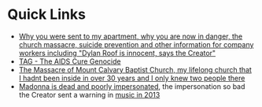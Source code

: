 # Quick Links

* [Why you were sent to my apartment, why you are now in danger, the church massacre, suicide prevention and other information for company workers including "Dylan Roof is innocent, says the Creator"](https://github.com/9413d5ff2a0b4f237a264010b65350e7/TAG/blob/master/PHB33/README.md)
* [TAG - The AIDS Cure Genocide](https://github.com/9413d5ff2a0b4f237a264010b65350e7/TAG)
* [The Massacre of Mount Calvary Baptist Church, my lifelong church that I hadnt been inside in over 30 years and I only knew two people there](https://github.com/9413d5ff2a0b4f237a264010b65350e7/TAG/POW/MCBC)
* [Madonna is dead and poorly impersonated](https://github.com/9413d5ff2a0b4f237a264010b65350e7/TAG/hotels/Celebrity), the impersonation so bad the Creator sent a warning in [music in 2013](https://on.soundcloud.com/cfDnu)

